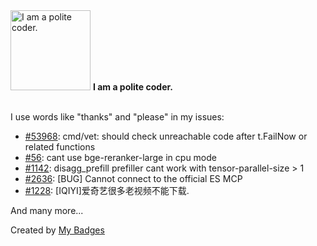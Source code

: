 <img src="https://my-badges.github.io/my-badges/polite-coder.png" alt="I am a polite coder." title="I am a polite coder." width="128">
<strong>I am a polite coder.</strong>
<br><br>

I use words like "thanks" and "please" in my issues:

- <a href="https://github.com/golang/go/issues/53968">#53968</a>: cmd/vet: should check unreachable code﻿ after t.FailNow or related functions
- <a href="https://github.com/kubeagi/core-library/issues/56">#56</a>: cant use bge-reranker-large in cpu mode
- <a href="https://github.com/LMCache/LMCache/issues/1142">#1142</a>: disagg_prefill prefiller cant work with tensor-parallel-size > 1
- <a href="https://github.com/chatboxai/chatbox/issues/2636">#2636</a>: [BUG] Cannot connect to the official ES MCP
- <a href="https://github.com/soimort/you-get/issues/1228">#1228</a>: [IQIYI]爱奇艺很多老视频不能下载.

 And many more...


Created by <a href="https://github.com/my-badges/my-badges">My Badges</a>